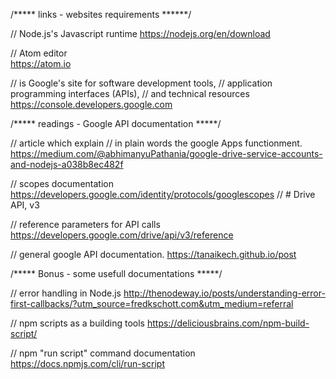 /***** links - websites requirements ******/

// Node.js's Javascript runtime 
https://nodejs.org/en/download

// Atom editor  
https://atom.io

// is Google's site for software development tools,
// application programming interfaces (APIs),
// and technical resources
https://console.developers.google.com




/***** readings - Google API documentation *****/

// article which explain
// in plain words the google Apps functionment.
https://medium.com/@abhimanyuPathania/google-drive-service-accounts-and-nodejs-a038b8ec482f

// scopes documentation
https://developers.google.com/identity/protocols/googlescopes // # Drive API, v3

// reference parameters for API calls
https://developers.google.com/drive/api/v3/reference


// general google API documentation.
https://tanaikech.github.io/post


/***** Bonus - some usefull documentations *****/

// error handling in Node.js http://thenodeway.io/posts/understanding-error-first-callbacks/?utm_source=fredkschott.com&utm_medium=referral

// npm scripts as a building tools
https://deliciousbrains.com/npm-build-script/


 // npm "run script" command documentation
 https://docs.npmjs.com/cli/run-script
